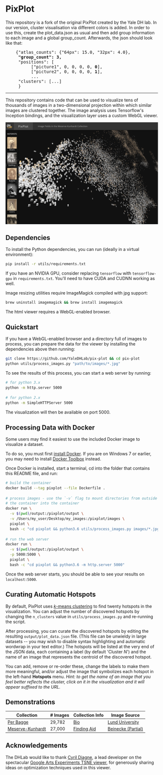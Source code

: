 # PixPlot

This repository is a fork of the original PixPlot created by the Yale DH lab. In our version, cluster visualisation via different colors is added. In order to use this, create the plot_data.json as usual and then add group information to each image and a global group_count. Afterwards, the json should look like that:

<pre>
    {"atlas_counts": {"64px": 15.0, "32px": 4.0}, 
     <b>"group_count": 3,</b>
     "positions": [
          ["picture1", 0, 0, 0, 0, <b>0</b>],
          ["picture2", 0, 0, 0, 0, <b>1</b>],
          ...
     "clusters": [...]
     }
</pre>

- - - -

This repository contains code that can be used to visualize tens of thousands of images in a two-dimensional projection within which similar images are clustered together. The image analysis uses Tensorflow's Inception bindings, and the visualization layer uses a custom WebGL viewer.

![App preview](./assets/images/preview.png?raw=true)

## Dependencies

To install the Python dependencies, you can run (ideally in a virtual environment):

```bash
pip install -r utils/requirements.txt
```

If you have an NVIDIA GPU, consider replacing `tensorflow` with `tensorflow-gpu` in `requirements.txt`.  You'll need to have CUDA and CUDNN working as well.

Image resizing utilities require ImageMagick compiled with jpg support:

```bash
brew uninstall imagemagick && brew install imagemagick
```

The html viewer requires a WebGL-enabled browser.

## Quickstart

If you have a WebGL-enabled browser and a directory full of images to process, you can prepare the data for the viewer by installing the dependencies above then running:

```bash
git clone https://github.com/YaleDHLab/pix-plot && cd pix-plot
python utils/process_images.py "path/to/images/*.jpg"
```

To see the results of this process, you can start a web server by running:

```bash
# for python 3.x
python -m http.server 5000

# for python 2.x
python -m SimpleHTTPServer 5000
```

The visualization will then be available on port 5000.

## Processing Data with Docker

Some users may find it easiest to use the included Docker image to visualize a dataset.

To do so, you must first [install Docker](https://docs.docker.com/install/). If you are on Windows 7 or earlier, you may need to install [Docker Toolbox](https://docs.docker.com/toolbox/toolbox_install_windows/) instead.

Once Docker is installed, start a terminal, cd into the folder that contains this README file, and run:

```bash
# build the container
docker build --tag pixplot --file Dockerfile .

# process images - use the `-v` flag to mount directories from outside
# the container into the container
docker run \
  -v $(pwd)/output:/pixplot/output \
  -v /Users/my_user/Desktop/my_images:/pixplot/images \
  pixplot \
  bash -c "cd pixplot && python3.6 utils/process_images.py images/*.jpg"

# run the web server
docker run \
  -v $(pwd)/output:/pixplot/output \
  -p 5000:5000 \
  pixplot \
  bash -c "cd pixplot && python3.6 -m http.server 5000"
```

Once the web server starts, you should be able to see your results on `localhost:5000`.

## Curating Automatic Hotspots

By default, PixPlot uses [*k*-means clustering](https://en.wikipedia.org/wiki/K-means_clustering) to find twenty hotspots in the visualization.  You can adjust the number of discovered hotspots by changing the `n_clusters` value in `utils/process_images.py` and re-running the script.

After processing, you can curate the discovered hotspots by editing the resulting `output/plot_data.json` file. (This file can be unwieldy in large datasets -- you may wish to disable syntax highlighting and automatic wordwrap in your text editor.) The hotspots will be listed at the very end of the JSON data, each containing a label (by default 'Cluster *N*') and the name of an image that represents the centroid of the discovered hotspot.

You can add, remove or re-order these, change the labels to make them more meaningful, and/or adjust the image that symbolizes each hotspot in the left-hand **Hotspots** menu.  *Hint: to get the name of an image that you feel better reflects the cluster, click on it in the visualization and it will appear suffixed to the URL.*


## Demonstrations

| Collection | # Images | Collection Info | Image Source |
| ---------- | -------- |  --------------- | ------------ |
| [Per Bagge](https://goo.gl/uk8oUx) | 29,782 | [Bio](https://goo.gl/2jQYGz) | [Lund University](https://goo.gl/zHpebT) |
| [Meserve-Kunhardt](https://goo.gl/sE3ZGy) | 27,000 | [Finding Aid](https://goo.gl/ESfcdB) | [Beinecke (Partial)](goo.gl/ESfcdB) |


## Acknowledgements

The DHLab would like to thank [Cyril Diagne](http://cyrildiagne.com/), a lead developer on the spectacular [Google Arts Experiments TSNE viewer](https://artsexperiments.withgoogle.com/tsnemap/), for generously sharing ideas on optimization techniques used in this viewer.

